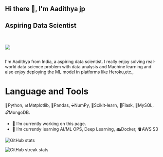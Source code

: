 ## Hi there 👋, I'm Aadithya jp
## Aspiring Data Scientist

</a>
<br>
<br>
<img src="https://komarev.com/ghpvc/?username=aadithyajp&color=blueviolet">
<br />
<br />

I'm Aadithya from India, a aspiring data scientist. I really enjoy solving real-world data science problem with data analysis and Machine learning and also enjoy deploying the ML model in platforms like Heroku,etc.,

# Language and Tools
🐍Python, 📊Matplotlib, 🐼Pandas, ➗NumPy, 🧪Scikit-learn, 🧱Flask, 🔐MySQL, 🔓MongoDB.


- 🔭 I’m currently working on this page. 
- 🌱 I’m currently learning AI/ML OPS, Deep Learning, 🛳️Docker, 🪣AWS S3 

![GitHub stats](https://github-readme-stats.vercel.app/api?username=aadithyajp&show_icons=true)  

![GitHub streak stats](https://github-readme-streak-stats.herokuapp.com/?user=aadithyajp)  
